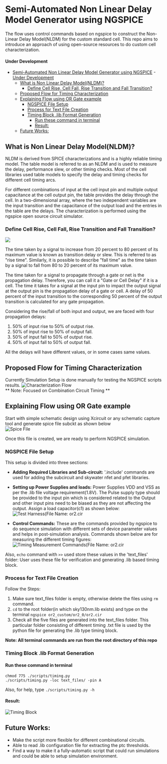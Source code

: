 # Semi-Automated Non Linear Delay Model Generator using NGSPICE
The flow uses control commands based on ngspice to construct the Non-Linear Delay Model(NLDM) for the custom standard cell. This repo aims to introduce an approach of using open-source resources to do custom cell characterization.
#### Under Development
- [Semi-Automated Non Linear Delay Model Generator using NGSPICE](#semi-automated-non-linear-delay-model-generator-using-ngspice)
      - [Under Development](#under-development)
  - [What is Non Linear Delay Model(NLDM)?](#what-is-non-linear-delay-modelnldm)
    - [Define Cell Rise, Cell Fall, Rise Transition and Fall Transition?](#define-cell-rise-cell-fall-rise-transition-and-fall-transition)
  - [Proposed Flow for Timing Characterization](#proposed-flow-for-timing-characterization)
  - [Explaining Flow using OR Gate example](#explaining-flow-using-or-gate-example)
    - [NGSPICE File Setup](#ngspice-file-setup)
    - [Process for Text File Creation](#process-for-text-file-creation)
    - [Timing Block .lib Format Generation](#timing-block-lib-format-generation)
      - [Run these command in terminal](#run-these-command-in-terminal)
      - [Result:](#result)
  - [Future Works:](#future-works)

## What is Non Linear Delay Model(NLDM)?

NLDM is derived from SPICE characterizations and is a highly reliable timing model. The table model is referred to as an NLDM and is used to measure the
delay, performance slew, or other timing checks. Most of the cell libraries used table models to specify the delay and timing checks for different cell timing arcs.

For different combinations of input at the cell input pin and multiple output capacitance at the cell output pin, the table provides the delay through the
cell. In a two-dimensional array, where the two independent variables are the input transition and the capacitance of the output load and the entries in the table 
are the delays.
The characterization is performed using the ngspice open source circuit simulator.
### Define Cell Rise, Cell Fall, Rise Transition and Fall Transition? 
![](images/rise_fall_wave.jpg)

The time taken by a signal to increase from 20 percent to 80 percent of its maximum value is known as transition delay or slew. This is referred to as "rise time".
Similarly, it is possible to describe "fall time" as the time taken by a signal to fall from 80 to 20 percent of its maximum value.

The time taken for a signal to propagate through a gate or net is the propagation delay.
Therefore, you can call it a "Gate or Cell Delay" if it is a cell.
The time it takes for a signal at the input pin to impact the output signal at the output pin is the propagation delay of a gate or cell.
A delay of 50 percent of the input transition to the corresponding 50 percent of the output transition is calculated for any gate propagation.

Considering the rise/fall of both input and output, we are faced with four propagation delays: 
  1. 50% of input rise to 50% of output rise.
  2. 50% of input rise to 50% of output fall.
  3. 50% of input fall to 50% of output rise.
  4. 50% of input fall to 50% of output fall.
  
All the delays will have different values, or in some cases same values.
 
## Proposed Flow for Timing Characterization
Currently Simulation Setup is done manually for testing the NGSPICE scripts results.
![Characterization Flow](images/algo_cal_reduce.png)           
** Note: Focused on Combination Circuit Timing **
## Explaining Flow using OR Gate example
Start with simple schematic design using Xcircuit or any schematic capture tool and generate spice file subckt as shown below               
![Spice File](images/spice_file.png)

Once this file is created, we are ready to perform NGSPICE simulation.

### NGSPICE File Setup
This setup is divided into three sections:
* **Adding Required Libraries and Sub-circuit:** '.include' commands are used for adding the subcircuit and skywater nfet and pfet libraries.
* **Setting up Power Supplies and loads:** Power Supplies VDD and VSS as per the .lib file voltage requirement(1.8V). The Pulse supply type should be provided to the input pin which is considered related to the Output and other input pins need to be biased as they are not affecting the output. Assign a load capacitor(c1) as shown below:
![Test Harness(File Name: or2.cir](images/test_harness.png)

* **Control Commands:** These are the commands provided by ngspice to do sequence simulation with different sets of device parameter values and helps in post-simulation analysis. Commands shown below are for measuring the different timing figures:
![Timing Measurement Commands(File Name: or2.cir](images/timing_measure.png)

Also, `echo` command with `>>` used store these values in the 'text_files' folder: User uses these file for verification and generating .lib based timing block.

### Process for Text File Creation
Follow the Steps:
  1. Make sure text_files folder is empty, otherwise delete the files using `rm` command.
  2. `cd` to the root folder(in which sky130nm.lib exists) and type on the terminal `ngspice or2_custom/or2_0/or2.cir`
  3. Check all the five files are generated into the text_files folder. This particular folder consisting of different timing .txt file is used by the python file for generating the .lib type timing block. 

**Note: All terminal commands are run from the root directory of this repo**

### Timing Block .lib Format Generation

#### Run these command in terminal 

```
chmod 775 ./scripts/timing.py
./scripts/timing.py -loc text_files/ -pin A
``` 

Also, for help, type `./scripts/timing.py -h`
#### Result:                
![Timing Block](images/result_timing.png)

## Future Works:
* Make the script more flexible for different combinational circuits.
* Able to read .lib configuration file for extracting the ptc thresholds.
* Find a way to make it a fully-automatic script that could run simulations and could be able to setup simulation environment.

